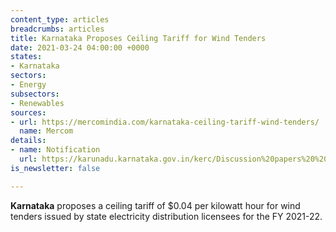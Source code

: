 ```yaml
---
content_type: articles
breadcrumbs: articles
title: Karnataka Proposes Ceiling Tariff for Wind Tenders
date: 2021-03-24 04:00:00 +0000
states:
- Karnataka
sectors:
- Energy
subsectors:
- Renewables
sources:
- url: https://mercomindia.com/karnataka-ceiling-tariff-wind-tenders/
  name: Mercom
details:
- name: Notification
  url: https://karunadu.karnataka.gov.in/kerc/Discussion%20papers%20%20Draft%20Discussion%20papers/Discussion%20Papers/Inviting%20Comments%20Discussion%20paper%20on%20Determination%20of%20Generic%20taiff%20for%20Wind%20Power%20Projects%20.pdf
is_newsletter: false

---
```

**Karnataka** proposes a ceiling tariff of $0.04 per kilowatt hour for wind tenders issued by state electricity distribution licensees for the FY 2021-22.
